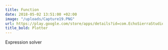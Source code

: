 ```yaml
---
title: Function
date: 2018-05-02 13:51:00 +02:00
image: "/uploads/Capture19.PNG"
url: https://play.google.com/store/apps/details?id=com.EchoSierraStudio.Simple_Function_Plotter
title_bold: Plotter
---
```


Expression solver